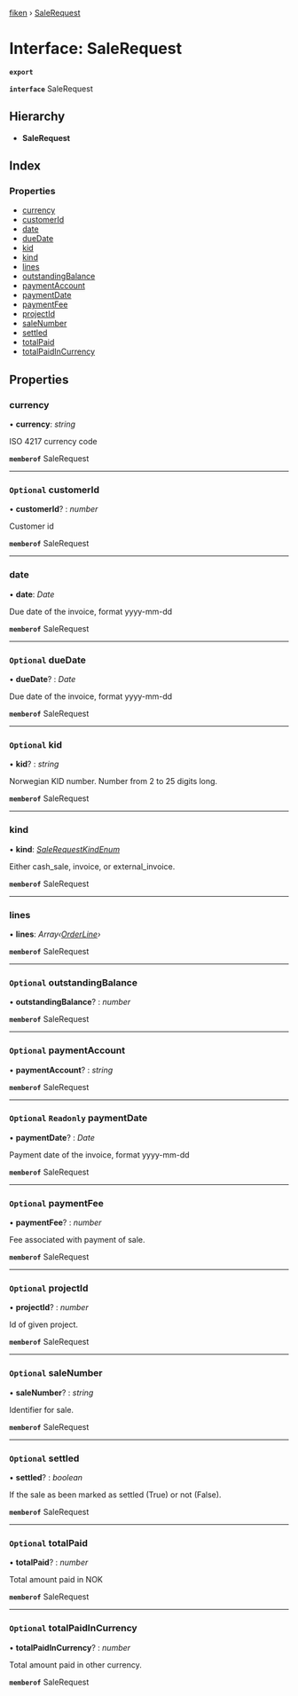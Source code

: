 [fiken](../README.md) › [SaleRequest](salerequest.md)

# Interface: SaleRequest

**`export`** 

**`interface`** SaleRequest

## Hierarchy

* **SaleRequest**

## Index

### Properties

* [currency](salerequest.md#currency)
* [customerId](salerequest.md#optional-customerid)
* [date](salerequest.md#date)
* [dueDate](salerequest.md#optional-duedate)
* [kid](salerequest.md#optional-kid)
* [kind](salerequest.md#kind)
* [lines](salerequest.md#lines)
* [outstandingBalance](salerequest.md#optional-outstandingbalance)
* [paymentAccount](salerequest.md#optional-paymentaccount)
* [paymentDate](salerequest.md#optional-readonly-paymentdate)
* [paymentFee](salerequest.md#optional-paymentfee)
* [projectId](salerequest.md#optional-projectid)
* [saleNumber](salerequest.md#optional-salenumber)
* [settled](salerequest.md#optional-settled)
* [totalPaid](salerequest.md#optional-totalpaid)
* [totalPaidInCurrency](salerequest.md#optional-totalpaidincurrency)

## Properties

###  currency

• **currency**: *string*

ISO 4217 currency code

**`memberof`** SaleRequest

___

### `Optional` customerId

• **customerId**? : *number*

Customer id

**`memberof`** SaleRequest

___

###  date

• **date**: *Date*

Due date of the invoice, format yyyy-mm-dd

**`memberof`** SaleRequest

___

### `Optional` dueDate

• **dueDate**? : *Date*

Due date of the invoice, format yyyy-mm-dd

**`memberof`** SaleRequest

___

### `Optional` kid

• **kid**? : *string*

Norwegian KID number. Number from 2 to 25 digits long.

**`memberof`** SaleRequest

___

###  kind

• **kind**: *[SaleRequestKindEnum](../enums/salerequestkindenum.md)*

Either cash_sale, invoice, or external_invoice.

**`memberof`** SaleRequest

___

###  lines

• **lines**: *Array‹[OrderLine](orderline.md)›*

**`memberof`** SaleRequest

___

### `Optional` outstandingBalance

• **outstandingBalance**? : *number*

**`memberof`** SaleRequest

___

### `Optional` paymentAccount

• **paymentAccount**? : *string*

**`memberof`** SaleRequest

___

### `Optional` `Readonly` paymentDate

• **paymentDate**? : *Date*

Payment date of the invoice, format yyyy-mm-dd

**`memberof`** SaleRequest

___

### `Optional` paymentFee

• **paymentFee**? : *number*

Fee associated with payment of sale.

**`memberof`** SaleRequest

___

### `Optional` projectId

• **projectId**? : *number*

Id of given project.

**`memberof`** SaleRequest

___

### `Optional` saleNumber

• **saleNumber**? : *string*

Identifier for sale.

**`memberof`** SaleRequest

___

### `Optional` settled

• **settled**? : *boolean*

If the sale as been marked as settled (True) or not (False).

**`memberof`** SaleRequest

___

### `Optional` totalPaid

• **totalPaid**? : *number*

Total amount paid in NOK

**`memberof`** SaleRequest

___

### `Optional` totalPaidInCurrency

• **totalPaidInCurrency**? : *number*

Total amount paid in other currency.

**`memberof`** SaleRequest
